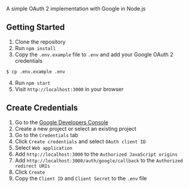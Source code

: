A simple OAuth 2 implementation with Google in Node.js

## Getting Started
1. Clone the repository
2. Run `npm install`
3. Copy the `.env.example` file to `.env` and add your Google OAuth 2 credentials
```
$ cp .env.example .env
```
4. Run `npm start`
5. Visit `http://localhost:3000` in your browser

## Create Credentials
1. Go to the [Google Developers Console](https://console.developers.google.com/)
2. Create a new project or select an existing project
3. Go to the `Credentials` tab
4. Click `Create credentials` and select `OAuth client ID`
5. Select `Web application`
6. Add `http://localhost:3000` to the `Authorized JavaScript origins`
7. Add `http://localhost:3000/auth/google/callback` to the `Authorized redirect URIs`
8. Click `Create`
9. Copy the `Client ID` and `Client Secret` to the `.env` file

